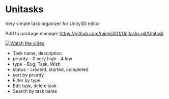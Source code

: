 # Unitasks
Very simple task organizer for Unity3D editor

Add to package manager
https://github.com/raimis001/Unitasks.git/Unitask

[![Watch the video](https://i.gyazo.com/5f0736a09105632d8c6ee2964aca682f.png)](https://youtu.be/B78LaRR3_5Q)

* Task name, description
* priority - 0 very high - 4 low
* type - Bug, Task, Wish
* status - created, started, completed
* sort by priority
* Filter by type
* Edit task, delete task
* Search by task name
